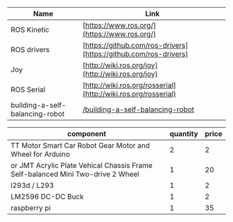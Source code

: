 

| Name | Link |
|---------------------------------|----------------------------------------------------------------------------|
|ROS Kinetic |[https://www.ros.org/](https://www.ros.org/)|
|ROS drivers |[https://github.com/ros-drivers](https://github.com/ros-drivers)|
|Joy         |[http://wiki.ros.org/joy](http://wiki.ros.org/joy)|
|ROS Serial  |[http://wiki.ros.org/rosserial](http://wiki.ros.org/rosserial)|
|building-a-self-balancing-robot |[/building-a-self-balancing-robot](https://ferrolho.github.io/blog/2018-04-22/building-a-self-balancing-robot) |

| component | quantity | price |
|----------------|----------------|-----------------------|
|TT Motor Smart Car Robot Gear Motor and Wheel for Arduino | 2| 2 |
| or JMT Acrylic Plate Vehical Chassis Frame Self-balanced Mini Two-drive 2 Wheel | 1| 20 |
|l293d / L293  | 1| 2 |
|LM2596 DC-DC Buck  | 1| 2 |
|raspberry pi  | 1| 35 |
